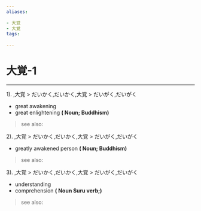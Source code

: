 ```yaml
---
aliases:
    
- 大覚
- 大覚
tags:
    
---
```


# 大覚-1
---
1).
,大覚 > だいかく,だいかく,大覚 > だいがく,だいがく

- great awakening
- great enlightening
**( Noun; Buddhism)**
> see also: 
            
2).
,大覚 > だいかく,だいかく,大覚 > だいがく,だいがく

- greatly awakened person
**( Noun; Buddhism)**
> see also: 
            
3).
,大覚 > だいかく,だいかく,大覚 > だいがく,だいがく

- understanding
- comprehension
**( Noun Suru verb;)**
> see also: 
            